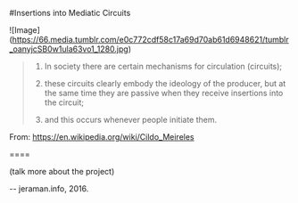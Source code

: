 #Insertions into Mediatic Circuits


![Image] (https://66.media.tumblr.com/e0c772cdf58c17a69d70ab61d6948621/tumblr_oanyjcSB0w1ula63vo1_1280.jpg)

> 1) In society there are certain mechanisms for circulation (circuits);
> 
> 2) these circuits clearly embody the ideology of the producer, but at the same time they are passive when they receive insertions into the circuit;
> 
> 3) and this occurs whenever people initiate them.

From: https://en.wikipedia.org/wiki/Cildo_Meireles

====

(talk more about the project)

--
jeraman.info, 2016.
